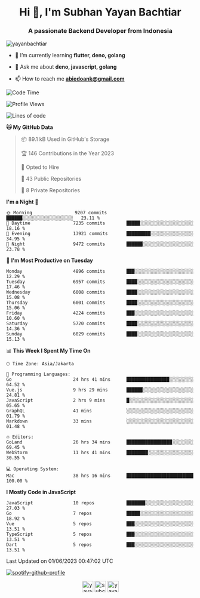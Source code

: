 <h1 align="center">Hi 👋, I'm Subhan Yayan Bachtiar</h1>
<h3 align="center">A passionate Backend Developer from Indonesia</h3>

<p align="left"> <img src="https://komarev.com/ghpvc/?username=yayanbachtiar" alt="yayanbachtiar" /> </p>

- 🌱 I’m currently learning **flutter, deno, golang**

- 💬 Ask me about **deno, javascript, golang**

- 📫 How to reach me **abiedoank@gmail.com**

<!--START_SECTION:waka-->
![Code Time](http://img.shields.io/badge/Code%20Time-5%2C418%20hrs%2050%20mins-blue)

![Profile Views](http://img.shields.io/badge/Profile%20Views-0-blue)

![Lines of code](https://img.shields.io/badge/From%20Hello%20World%20I%27ve%20Written-44.0%20million%20lines%20of%20code-blue)

**🐱 My GitHub Data** 

> 📦 89.1 kB Used in GitHub's Storage 
 > 
> 🏆 146 Contributions in the Year 2023
 > 
> 💼 Opted to Hire
 > 
> 📜 43 Public Repositories 
 > 
> 🔑 8 Private Repositories 
 > 
**I'm a Night 🦉** 

```text
🌞 Morning                9207 commits        ██████░░░░░░░░░░░░░░░░░░░   23.11 % 
🌆 Daytime                7235 commits        █████░░░░░░░░░░░░░░░░░░░░   18.16 % 
🌃 Evening                13921 commits       █████████░░░░░░░░░░░░░░░░   34.95 % 
🌙 Night                  9472 commits        ██████░░░░░░░░░░░░░░░░░░░   23.78 % 
```
📅 **I'm Most Productive on Tuesday** 

```text
Monday                   4896 commits        ███░░░░░░░░░░░░░░░░░░░░░░   12.29 % 
Tuesday                  6957 commits        ████░░░░░░░░░░░░░░░░░░░░░   17.46 % 
Wednesday                6008 commits        ████░░░░░░░░░░░░░░░░░░░░░   15.08 % 
Thursday                 6001 commits        ████░░░░░░░░░░░░░░░░░░░░░   15.06 % 
Friday                   4224 commits        ███░░░░░░░░░░░░░░░░░░░░░░   10.60 % 
Saturday                 5720 commits        ████░░░░░░░░░░░░░░░░░░░░░   14.36 % 
Sunday                   6029 commits        ████░░░░░░░░░░░░░░░░░░░░░   15.13 % 
```


📊 **This Week I Spent My Time On** 

```text
🕑︎ Time Zone: Asia/Jakarta

💬 Programming Languages: 
Go                       24 hrs 41 mins      ████████████████░░░░░░░░░   64.52 % 
Vue.js                   9 hrs 29 mins       ██████░░░░░░░░░░░░░░░░░░░   24.81 % 
JavaScript               2 hrs 9 mins        █░░░░░░░░░░░░░░░░░░░░░░░░   05.65 % 
GraphQL                  41 mins             ░░░░░░░░░░░░░░░░░░░░░░░░░   01.79 % 
Markdown                 33 mins             ░░░░░░░░░░░░░░░░░░░░░░░░░   01.48 % 

🔥 Editors: 
GoLand                   26 hrs 34 mins      █████████████████░░░░░░░░   69.45 % 
WebStorm                 11 hrs 41 mins      ████████░░░░░░░░░░░░░░░░░   30.55 % 

💻 Operating System: 
Mac                      38 hrs 16 mins      █████████████████████████   100.00 % 
```

**I Mostly Code in JavaScript** 

```text
JavaScript               10 repos            ███████░░░░░░░░░░░░░░░░░░   27.03 % 
Go                       7 repos             █████░░░░░░░░░░░░░░░░░░░░   18.92 % 
Vue                      5 repos             ███░░░░░░░░░░░░░░░░░░░░░░   13.51 % 
TypeScript               5 repos             ███░░░░░░░░░░░░░░░░░░░░░░   13.51 % 
Dart                     5 repos             ███░░░░░░░░░░░░░░░░░░░░░░   13.51 % 
```




 Last Updated on 01/06/2023 00:47:02 UTC
<!--END_SECTION:waka-->

[![spotify-github-profile](https://spotify-github-profile.vercel.app/api/view?uid=31qtu2k4v3mbxp7clcmm6imuqq6e&cover_image=true&theme=default&show_offline=false&bar_color=53b14f&bar_color_cover=true)](https://github.com/kittinan/spotify-github-profile)


<p align="center">
<a href="https://dev.to/yayanbachtiar" target="blank"><img align="center" src="https://cdn.jsdelivr.net/npm/simple-icons@3.0.1/icons/dev-dot-to.svg" alt="yayanbachtiar" height="30" width="30" /></a>
<a href="https://linkedin.com/in/subchanyayanbachtiar" target="blank"><img align="center" src="https://cdn.jsdelivr.net/npm/simple-icons@3.0.1/icons/linkedin.svg" alt="subchanyayanbachtiar" height="30" width="30" /></a>
<a href="https://codesandbox.com/yayanbachtiar" target="blank"><img align="center" src="https://cdn.jsdelivr.net/npm/simple-icons@3.0.1/icons/codesandbox.svg" alt="yayanbachtiar" height="30" width="30" /></a>
</p>
